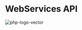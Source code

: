 # WebServices API


![php-logo-vector](https://user-images.githubusercontent.com/74258945/224569338-9926e666-a90e-4787-80a1-66603c0e6ffd.svg)
